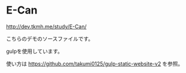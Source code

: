 # E-Can

<a href="http://dev.tkmh.me/study/E-Can/" target="_blank">http://dev.tkmh.me/study/E-Can/</a>

こちらのデモのソースファイルです。

gulpを使用しています。

使い方は
<a href="https://github.com/takumi0125/gulp-static-website-v2" target="_blank">https://github.com/takumi0125/gulp-static-website-v2</a>
を参照。
